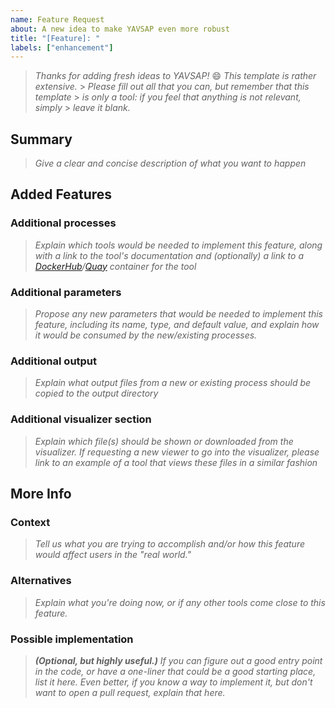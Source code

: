 ```yaml
---
name: Feature Request
about: A new idea to make YAVSAP even more robust
title: "[Feature]: "
labels: ["enhancement"]
---
```


> _Thanks for adding fresh ideas to YAVSAP!_ :smile: _This template is rather
> extensive._ > _Please fill out all that you can, but remember that this
> template_ > _is only a tool: if you feel that anything is not relevant,
> simply_ > _leave it blank._

## Summary

> _Give a clear and concise description of what you want to happen_

## Added Features

### Additional processes

> _Explain which tools would be needed to implement this feature, along with a
> link to the tool's documentation and (optionally) a link to a
> [DockerHub]/[Quay] container for the tool_

### Additional parameters

> _Propose any new parameters that would be needed to implement this feature,
> including its name, type, and default value, and explain how it would be
> consumed by the new/existing processes._

### Additional output

> _Explain what output files from a new or existing process should be copied to
> the output directory_

### Additional visualizer section

> _Explain which file(s) should be shown or downloaded from the visualizer. If
> requesting a new viewer to go into the visualizer, please link to an example
> of a tool that views these files in a similar fashion_

## More Info

### Context

> _Tell us what you are trying to accomplish and/or how this feature would
> affect users in the "real world."_

### Alternatives

> _Explain what you're doing now, or if any other tools come close to this
> feature._

### Possible implementation

> _**(Optional, but highly useful.)** If you can figure out a good entry point
> in the code, or have a one-liner that could be a good starting place, list it
> here. Even better, if you know a way to implement it, but don't want to open a
> pull request, explain that here._

[dockerhub]: https://hub.docker.com
[quay]: https://quay.io
